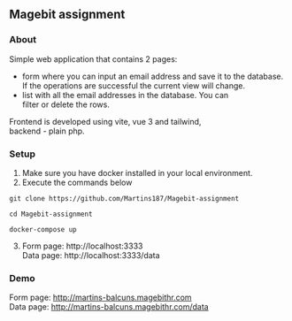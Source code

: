 Magebit assignment
---
### About

Simple web application that contains 2 pages:
- form where you can input an email address and save it to the database. <br />
  If the operations are successful the current
  view will change.
- list with all the email addresses in the database. You can <br />
  filter or delete the rows.
  
Frontend is developed using vite, vue 3 and tailwind, <br />
backend - plain php.

### Setup

1) Make sure you have docker installed in your local environment. 
2) Execute the commands below

```
git clone https://github.com/Martins187/Magebit-assignment
```
```
cd Magebit-assignment
```
```
docker-compose up
```

3) Form page: http://localhost:3333 <br />
  Data page: http://localhost:3333/data 

### Demo

Form page: http://martins-balcuns.magebithr.com <br />
Data page: http://martins-balcuns.magebithr.com/data
